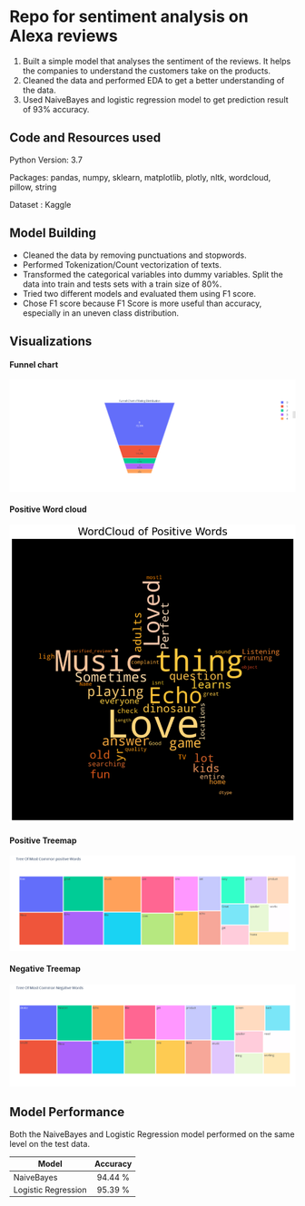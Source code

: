 # Repo for sentiment analysis on Alexa reviews

1. Built a simple model that analyses the sentiment of the reviews. It helps the companies to understand the customers take on the products.
2. Cleaned the data and performed EDA to get a better understanding of the data.
3. Used NaiveBayes and logistic regression model to get prediction result of 93% accuracy.

## Code and Resources used

Python Version: 3.7

Packages: pandas, numpy, sklearn, matplotlib, plotly, nltk, wordcloud, pillow, string

Dataset : Kaggle

## Model Building

* Cleaned the data by removing punctuations and stopwords.
* Performed Tokenization/Count vectorization of texts.
* Transformed the categorical variables into dummy variables. Split the data into train and tests sets with a train size of 80%.
* Tried two different models and evaluated them using F1 score.
* Chose F1 score because F1 Score is more useful than accuracy, especially in an uneven class distribution.

## Visualizations

#### Funnel chart 

![alt text](https://github.com/Jishan-works/Sentiment-analysis-for-alexa-reviews/blob/master/funnel_chart.png)

#### Positive Word cloud

![alt text](https://github.com/Jishan-works/Sentiment-analysis-for-alexa-reviews/blob/master/positive_text_wc.png)

#### Positive Treemap

![alt text](https://github.com/Jishan-works/Sentiment-analysis-for-alexa-reviews/blob/master/treemap_positive.png)

#### Negative Treemap

![alt text](https://github.com/Jishan-works/Sentiment-analysis-for-alexa-reviews/blob/master/treemap_negative.png)

## Model Performance

Both the NaiveBayes and Logistic Regression model performed on the same level on the test data.

| Model                | Accuracy       |
| ---------------------|:--------------:|
| NaiveBayes           | 94.44 %        |
| Logistic Regression  | 95.39 %        |







